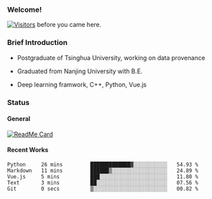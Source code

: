 ### Welcome!

[![Visitors](https://visitor-badge.laobi.icu/badge?page_id=HermitSun.HermitSun)]() before you came here.

### Brief Introduction

- Postgraduate of Tsinghua University, working on data provenance

- Graduated from Nanjing University with B.E.

- Deep learning framwork, C++, Python, Vue.js

### Status

#### General

[![ReadMe Card](https://github-readme-stats.hermitsun.vercel.app/api?username=HermitSun&count_private=true&show_icons=true)]()

#### Recent Works

<!--START_SECTION:waka-->

```text
Python     26 mins         █████████████▓░░░░░░░░░░░   54.93 %
Markdown   11 mins         ██████▒░░░░░░░░░░░░░░░░░░   24.89 %
Vue.js     5 mins          ███░░░░░░░░░░░░░░░░░░░░░░   11.80 %
Text       3 mins          ██░░░░░░░░░░░░░░░░░░░░░░░   07.56 %
Git        0 secs          ▒░░░░░░░░░░░░░░░░░░░░░░░░   00.82 %
```

<!--END_SECTION:waka-->
